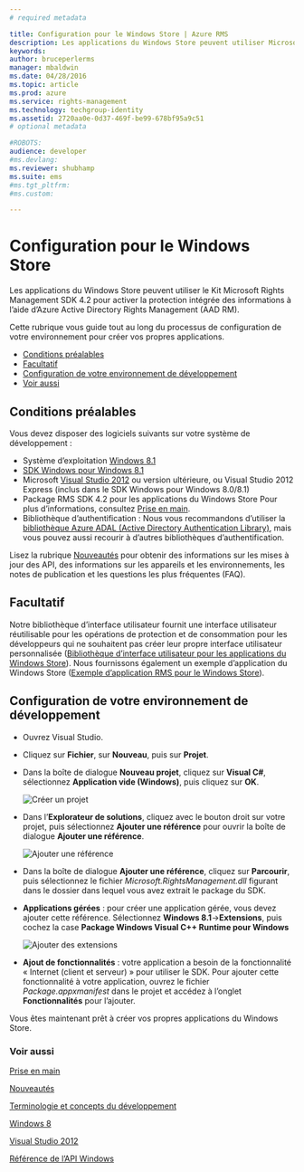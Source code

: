 ```yaml
---
# required metadata

title: Configuration pour le Windows Store | Azure RMS
description: Les applications du Windows Store peuvent utiliser Microsoft Rights Management SDK 4.2 pour activer la protection intégrée des informations dans leurs applications.
keywords:
author: bruceperlerms
manager: mbaldwin
ms.date: 04/28/2016
ms.topic: article
ms.prod: azure
ms.service: rights-management
ms.technology: techgroup-identity
ms.assetid: 2720aa0e-0d37-469f-be99-678bf95a9c51
# optional metadata

#ROBOTS:
audience: developer
#ms.devlang:
ms.reviewer: shubhamp
ms.suite: ems
#ms.tgt_pltfrm:
#ms.custom:

---
```


# Configuration pour le Windows Store

Les applications du Windows Store peuvent utiliser le Kit Microsoft Rights Management SDK 4.2 pour activer la protection intégrée des informations à l’aide d’Azure Active Directory Rights Management (AAD RM).

Cette rubrique vous guide tout au long du processus de configuration de votre environnement pour créer vos propres applications.

-   [Conditions préalables](#prerequisites)
-   [Facultatif](#optional)
-   [Configuration de votre environnement de développement](#configuring-your-development-environment)
-   [Voir aussi](#see-also)

## Conditions préalables


Vous devez disposer des logiciels suivants sur votre système de développement :

-   Système d’exploitation [Windows 8.1](http://windows.microsoft.com/en-US/windows-8/meet)
-   [SDK Windows pour Windows 8.1](https://msdn.microsoft.com/en-us/windows/desktop/bg162891.aspx)
-   Microsoft [Visual Studio 2012](http://www.microsoft.com/visualstudio/eng/products/visual-studio-overview) ou version ultérieure, ou Visual Studio 2012 Express (inclus dans le SDK Windows pour Windows 8.0/8.1)
-   Package RMS SDK 4.2 pour les applications du Windows Store Pour plus d’informations, consultez [Prise en main](get-started.md).
-   Bibliothèque d’authentification : Nous vous recommandons d’utiliser la [bibliothèque Azure ADAL (Active Directory Authentication Library)](https://msdn.microsoft.com/en-us/library/jj573266.aspx), mais vous pouvez aussi recourir à d’autres bibliothèques d’authentification.

Lisez la rubrique [Nouveautés](release-notes.md) pour obtenir des informations sur les mises à jour des API, des informations sur les appareils et les environnements, les notes de publication et les questions les plus fréquentes (FAQ).

## Facultatif

Notre bibliothèque d’interface utilisateur fournit une interface utilisateur réutilisable pour les opérations de protection et de consommation pour les développeurs qui ne souhaitent pas créer leur propre interface utilisateur personnalisée ([Bibliothèque d’interface utilisateur pour les applications du Windows Store](https://github.com/AzureAD/rms-sdk-ui-for-windowsstore)). Nous fournissons également un exemple d’application du Windows Store ([Exemple d’application RMS pour le Windows Store](https://github.com/AzureADSamples/rms-samples-for-windowsstore)).

## Configuration de votre environnement de développement


-   Ouvrez Visual Studio.
-   Cliquez sur **Fichier**, sur **Nouveau**, puis sur **Projet**.
-   Dans la boîte de dialogue **Nouveau projet**, cliquez sur **Visual C\#**, sélectionnez **Application vide (Windows)**, puis cliquez sur **OK**.

    ![Créer un projet](../media/winrtsetup-newproj.png)

-   Dans l’**Explorateur de solutions**, cliquez avec le bouton droit sur votre projet, puis sélectionnez **Ajouter une référence** pour ouvrir la boîte de dialogue **Ajouter une référence**.

    ![Ajouter une référence](../media/winrtsetup-addref.png)

-   Dans la boîte de dialogue **Ajouter une référence**, cliquez sur **Parcourir**, puis sélectionnez le fichier *Microsoft.RightsManagement.dll* figurant dans le dossier dans lequel vous avez extrait le package du SDK.
-   **Applications gérées** : pour créer une application gérée, vous devez ajouter cette référence. Sélectionnez **Windows 8.1**-&gt;**Extensions**, puis cochez la case **Package Windows Visual C++ Runtime pour Windows**

    ![Ajouter des extensions](../media/winrtsetup-refmngr.png)

-   **Ajout de fonctionnalités** : votre application a besoin de la fonctionnalité « Internet (client et serveur) » pour utiliser le SDK. Pour ajouter cette fonctionnalité à votre application, ouvrez le fichier *Package.appxmanifest* dans le projet et accédez à l’onglet **Fonctionnalités** pour l’ajouter.

Vous êtes maintenant prêt à créer vos propres applications du Windows Store.

### Voir aussi

[Prise en main](get-started.md)

[Nouveautés](release-notes.md)

[Terminologie et concepts du développement](core-concepts.md)

[Windows 8](http://windows.microsoft.com/en-US/windows-8/meet)

[Visual Studio 2012](http://www.microsoft.com/visualstudio/eng/products/visual-studio-overview)

[Référence de l’API Windows](/rights-management/sdk/4.2/api/winrt/Microsoft.RightsManagement)


<!--HONumber=May16_HO2-->


